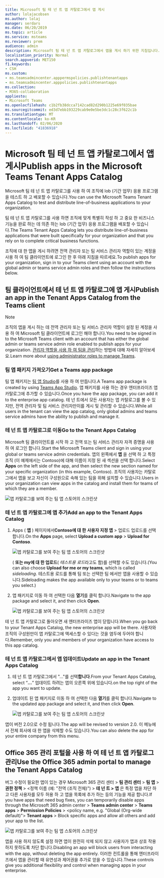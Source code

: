 ```yaml
---
title: Microsoft 팀 테 넌 트 앱 카탈로그에서 앱 게시
author: lolajacobsen
ms.author: lolaj
manager: serdars
ms.date: 06/20/2019
ms.topic: article
ms.service: msteams
ms.reviewer: prem
audience: admin
description: Microsoft 팀 테 넌 트 앱 카탈로그에서 앱을 게시 하기 위한 지침입니다.
localization_priority: Normal
search.appverid: MET150
f1.keywords:
- CSH
ms.custom:
- ms.teamsadmincenter.apppermspolicies.publishtenantapps
- ms.teamsadmincenter.apppolicies.publishtenantapps
ms.collection:
- M365-collaboration
appliesto:
- Microsoft Teams
ms.openlocfilehash: c1b2fb38dcca7142cad82d290b1225e69f035bae
ms.sourcegitcommit: ed3d7ebb193229cab9e0e5be3dc1c28c3f622c1b
ms.translationtype: MT
ms.contentlocale: ko-KR
ms.lasthandoff: 02/06/2020
ms.locfileid: "41836918"
---
```

<a name="publish-apps-in-the-microsoft-teams-tenant-apps-catalog"></a><span data-ttu-id="e960f-103">Microsoft 팀 테 넌 트 앱 카탈로그에서 앱 게시</span><span class="sxs-lookup"><span data-stu-id="e960f-103">Publish apps in the Microsoft Teams Tenant Apps Catalog</span></span>
=======================================================

<span data-ttu-id="e960f-104">Microsoft 팀 테 넌 트 앱 카탈로그를 사용 하 여 조직에 lob (기간 업무) 응용 프로그램을 테스트 하 고 배포할 수 있습니다.</span><span class="sxs-lookup"><span data-stu-id="e960f-104">You can use the Microsoft Teams Tenant Apps Catalog to test and distribute line-of-business applications to your organization.</span></span>

<span data-ttu-id="e960f-105">팀 테 넌 트 앱 카탈로그를 사용 하면 조직에 맞게 특별히 작성 하 고 중요 한 비즈니스 기능을 완료 하는 데 의존 하는 lob (기간 업무) 응용 프로그램을 배포할 수 있습니다.</span><span class="sxs-lookup"><span data-stu-id="e960f-105">The Teams Tenant Apps Catalog lets you distribute line-of-business applications that were built specifically for your organization and that you rely on to complete critical business functions.</span></span>

<span data-ttu-id="e960f-106">조직에 대 한 앱을 게시 하려면 전역 관리자 또는 팀 서비스 관리자 역할이 있는 계정을 사용 하 여 팀 클라이언트에 로그인 한 후 아래 지침을 따르세요.</span><span class="sxs-lookup"><span data-stu-id="e960f-106">To publish apps for your organization, sign in to your Teams client using an account with the global admin or teams service admin roles and then follow the instructions below.</span></span>

## <a name="publish-an-app-in-the-tenant-apps-catalog-from-the-teams-client"></a><span data-ttu-id="e960f-107">팀 클라이언트에서 테 넌 트 앱 카탈로그에 앱 게시</span><span class="sxs-lookup"><span data-stu-id="e960f-107">Publish an app in the Tenant Apps Catalog from the Teams client</span></span>

> [!NOTE]
> <span data-ttu-id="e960f-108">조직의 앱을 게시 하는 데 전역 관리자 또는 팀 서비스 관리자 역할이 설정 된 계정을 사용 하 여 Microsoft 팀 클라이언트에 로그인 해야 합니다.</span><span class="sxs-lookup"><span data-stu-id="e960f-108">You need to be signed in to the Microsoft Teams client with an account that has either the global admin or teams service admin role enabled to publish apps for your organization.</span></span> <span data-ttu-id="e960f-109">[관리자 역할을 사용 하 여 팀을 관리](https://docs.microsoft.com/MicrosoftTeams/using-admin-roles)하는 방법에 대해 자세히 알아보세요.</span><span class="sxs-lookup"><span data-stu-id="e960f-109">Learn more about [using administrator roles to manage Teams](https://docs.microsoft.com/MicrosoftTeams/using-admin-roles).</span></span>

### <a name="get-a-teams-app-package"></a><span data-ttu-id="e960f-110">팀 앱 패키지 가져오기</span><span class="sxs-lookup"><span data-stu-id="e960f-110">Get a Teams app package</span></span>

<span data-ttu-id="e960f-111">팀 앱 패키지는 [팀 앱 Studio](https://docs.microsoft.com/microsoftteams/platform/get-started/get-started-app-studio)를 사용 하 여 만듭니다.</span><span class="sxs-lookup"><span data-stu-id="e960f-111">A Teams app package is created by using [Teams App Studio](https://docs.microsoft.com/microsoftteams/platform/get-started/get-started-app-studio).</span></span> <span data-ttu-id="e960f-112">앱 패키지를 사용 하는 경우 엔터프라이즈 앱 카탈로그에 추가할 수 있습니다.</span><span class="sxs-lookup"><span data-stu-id="e960f-112">Once you have the app package, you can add it to the enterprise app catalog.</span></span> <span data-ttu-id="e960f-113">테 넌 트에서 모든 사용자는 앱 카탈로그를 볼 수 있지만, 전역 관리자 및 팀 서비스 관리자만이를 게시 및 관리할 수 있습니다.</span><span class="sxs-lookup"><span data-stu-id="e960f-113">While all users in the tenant can view the app catalog, only global admins and teams service admins have the ability to publish and manage it.</span></span>

### <a name="go-to-the-tenant-apps-catalog"></a><span data-ttu-id="e960f-114">테 넌 트 앱 카탈로그로 이동</span><span class="sxs-lookup"><span data-stu-id="e960f-114">Go to the Tenant Apps Catalog</span></span>

<span data-ttu-id="e960f-115">Microsoft 팀 클라이언트를 시작 하 고 전역 또는 팀 서비스 관리자 자격 증명을 사용 하 여 로그인 합니다.</span><span class="sxs-lookup"><span data-stu-id="e960f-115">Start the Microsoft Teams client and sign in using your global or teams service admin credentials.</span></span> <span data-ttu-id="e960f-116">앱의 왼쪽에서 **앱** 을 선택 하 고 특정 조직 (이 예제에서는 Contoso)에 대해 이름이 지정 된 새 섹션을 선택 합니다.</span><span class="sxs-lookup"><span data-stu-id="e960f-116">Select **Apps** on the left side of the app, and then select the new section named for your specific organization (in this example, Contoso).</span></span> <span data-ttu-id="e960f-117">조직의 사용자는 카탈로그에서 앱을 보고 자신이 구성원으로 속해 있는 팀을 위해 설치할 수 있습니다.</span><span class="sxs-lookup"><span data-stu-id="e960f-117">Users in your organization can view apps in the catalog and install them for teams of which they are a member.</span></span>

![앱 카탈로그를 보여 주는 팀 앱 스토어의 스크린샷](media/private-app-store-teams-image01.png)

### <a name="add-an-app-to-the-tenant-apps-catalog"></a><span data-ttu-id="e960f-119">테 넌 트 앱 카탈로그에 앱 추가</span><span class="sxs-lookup"><span data-stu-id="e960f-119">Add an app to the Tenant Apps Catalog</span></span>

1. <span data-ttu-id="e960f-120">Apps ( **앱** ) 페이지에서**Contoso에 대 한** **사용자 지정 앱** > 업로드 업로드를 선택 합니다.</span><span class="sxs-lookup"><span data-stu-id="e960f-120">On the **Apps** page, select **Upload a custom app** > **Upload for Contoso**.</span></span>

    ![앱 카탈로그를 보여 주는 팀 앱 스토어의 스크린샷](media/private-app-store-teams-image02.png)

    <span data-ttu-id="e960f-122">( **또는 my에 대 한 업로드**( *테스트용 로드*라고도 함)를 선택할 수도 있습니다.</span><span class="sxs-lookup"><span data-stu-id="e960f-122">(You can also choose **Upload for me or my teams**, which is called *sideloading*.</span></span> <span data-ttu-id="e960f-123">테스트용 로드를 통해 팀 또는 선택한 팀 에서만 앱을 사용할 수 있습니다.</span><span class="sxs-lookup"><span data-stu-id="e960f-123">Sideloading makes the app available only to your teams or to teams you select.)</span></span>

2. <span data-ttu-id="e960f-124">앱 패키지로 이동 하 여 선택한 다음 **열기**를 클릭 합니다.</span><span class="sxs-lookup"><span data-stu-id="e960f-124">Navigate to the app package and select it, and then click **Open**.</span></span>

    ![앱 카탈로그를 보여 주는 팀 앱 스토어의 스크린샷](media/private-app-store-teams-image03.png)

<span data-ttu-id="e960f-126">테 넌 트 앱 카탈로그로 돌아오면 새 엔터프라이즈 앱이 닫힙니다.</span><span class="sxs-lookup"><span data-stu-id="e960f-126">When you go back to your Tenant Apps Catalog, the new enterprise app will be there.</span></span> <span data-ttu-id="e960f-127">사용자와 조직의 구성원만이 앱 카탈로그에 액세스할 수 있다는 것을 염두에 두어야 합니다.</span><span class="sxs-lookup"><span data-stu-id="e960f-127">Remember, only you and members of your organization have access to this app catalog.</span></span>

### <a name="update-an-app-in-the-tenant-apps-catalog"></a><span data-ttu-id="e960f-128">테 넌 트 앱 카탈로그에서 앱 업데이트</span><span class="sxs-lookup"><span data-stu-id="e960f-128">Update an app in the Tenant Apps Catalog</span></span>

1. <span data-ttu-id="e960f-129">테 넌 트 앱 카탈로그에서 "..."를 선택**합니다**.</span><span class="sxs-lookup"><span data-stu-id="e960f-129">From your Tenant Apps Catalog, select “**…**”</span></span> <span data-ttu-id="e960f-130">업데이트 하려는 앱의 오른쪽 위에 있습니다.</span><span class="sxs-lookup"><span data-stu-id="e960f-130">on the top right of the app you want to update.</span></span>

2. <span data-ttu-id="e960f-131">업데이트 된 앱 패키지로 이동 하 여 선택한 다음 **열기**를 클릭 합니다.</span><span class="sxs-lookup"><span data-stu-id="e960f-131">Navigate to the updated app package and select it, and then click **Open**.</span></span>

    ![앱 카탈로그를 보여 주는 팀 앱 스토어의 스크린샷](media/private-app-store-teams-image04.png)

<span data-ttu-id="e960f-133">앱이 버전 2.0으로 수정 됩니다.</span><span class="sxs-lookup"><span data-stu-id="e960f-133">The app will be revised to version 2.0.</span></span> <span data-ttu-id="e960f-134">이 메뉴에서 전체 회사에 대 한 앱을 삭제할 수도 있습니다.</span><span class="sxs-lookup"><span data-stu-id="e960f-134">You can also delete the app for your entire company from this menu.</span></span>

## <a name="use-the-office-365-admin-portal-to-manage-the-tenant-apps-catalog"></a><span data-ttu-id="e960f-135">Office 365 관리 포털을 사용 하 여 테 넌 트 앱 카탈로그 관리</span><span class="sxs-lookup"><span data-stu-id="e960f-135">Use the Office 365 admin portal to manage the Tenant Apps Catalog</span></span>

<span data-ttu-id="e960f-136">버그 수정이 필요한 앱이 있는 경우 Microsoft 365 관리 센터 > **팀 관리 센터** > **팀 앱** > **권한 정책** > <정책 이름 (예: "전역 (조직 전체)") > **테 넌 트 > 앱** 은 특정 앱을 차단 하 고 다른 사용자를 모두 허용 하 고 앱을 목록에 추가 하는 등의 기능을 제공 합니다.</span><span class="sxs-lookup"><span data-stu-id="e960f-136">If you have apps that need bug fixes, you can temporarily disable apps through the Microsoft 365 admin center > **Teams admin center** > **Teams apps** > **Permission Policies** > <policy name, e.g. "Global (Org-wide default)"> **Tenant apps** > Block specific apps and allow all others and add your app to the list.</span></span>

![앱 카탈로그를 보여 주는 팀 앱 스토어의 스크린샷](media/private-app-store-teams-image05.png)

<span data-ttu-id="e960f-138">앱을 사용 하지 않도록 설정 하면 앱이 완전히 삭제 되지 않고 사용자가 앱과 상호 작용 하지 못하도록 차단 합니다.</span><span class="sxs-lookup"><span data-stu-id="e960f-138">Disabling an app will block users from interacting with the app, without deleting the app entirely.</span></span> <span data-ttu-id="e960f-139">이러한 컨트롤을 통해 엔터프라이즈에서 앱을 관리할 때 유연성과 제어권을 추가로 얻을 수 있습니다.</span><span class="sxs-lookup"><span data-stu-id="e960f-139">These controls give you additional flexibility and control when managing apps in your enterprise.</span></span>

